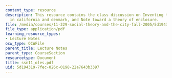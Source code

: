 ```yaml
---
content_type: resource
description: This resource contains the class discussion on Inventing the modern suburb
  in california and denmark, and Note toward a theory of enclosure.
file: /media/courses/11-329-social-theory-and-the-city-fall-2005/5d1943197fec026c019822a7643b3397_ssn11_oles.pdf
file_type: application/pdf
learning_resource_types:
- Lecture Notes
ocw_type: OCWFile
parent_title: Lecture Notes
parent_type: CourseSection
resourcetype: Document
title: ssn11_oles.pdf
uid: 5d194319-7fec-026c-0198-22a7643b3397
---
```

